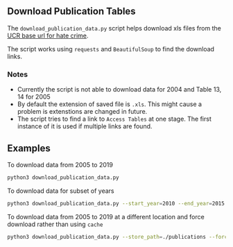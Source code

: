 
## Download Publication Tables

The `download_publication_data.py` script helps download xls files from the [UCR base url for hate crime](https://ucr.fbi.gov/hate-crime). 

The script works using `requests` and `BeautifulSoup` to find the download links.

### Notes

- Currently the script is not able to download data for 2004 and Table 13, 14 for 2005
- By default the extension of saved file is `.xls`. This might cause a problem is extenstions are changed in future.
- The script tries to find a link to `Access Tables` at one stage. The first instance of it is used if multiple links are found.

## Examples

To download data from 2005 to 2019
```bash
python3 download_publication_data.py
```

To download data for subset of years
```bash
python3 download_publication_data.py --start_year=2010 --end_year=2015
```

To download data from 2005 to 2019 at a different location and force download rather than using `cache`
```bash
python3 download_publication_data.py --store_path=./publications --force_fetch
```